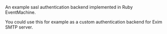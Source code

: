An example sasl authentication backend implemented in Ruby EventMachine.

You could use this for example as a custom authentication backend for Exim SMTP server.
